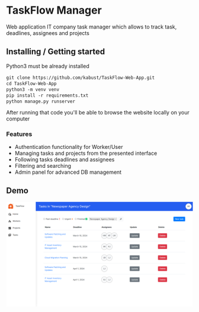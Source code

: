 # TaskFlow Manager

Web application IT company task manager which allows to track task, deadlines, assignees and projects

## Installing / Getting started

Python3 must be already installed

```shell
git clone https://github.com/kabust/TaskFlow-Web-App.git
cd TaskFlow-Web-App
python3 -m venv venv
pip install -r requirements.txt
python manage.py runserver
```

After running that code you'll be able to browse the website locally on your computer

### Features

* Authentication functionality for Worker/User
* Managing tasks and projects from the presented interface
* Following tasks deadlines and assignees
* Filtering and searching
* Admin panel for advanced DB management

## Demo
![Website Interface](demo.png)